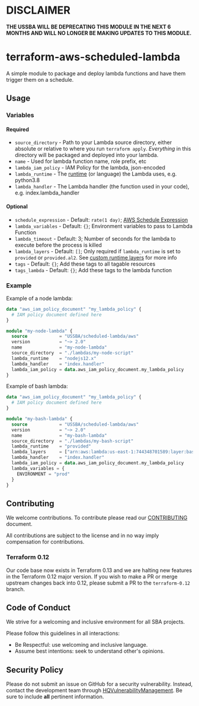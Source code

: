 # DISCLAIMER

**THE USSBA WILL BE DEPRECATING THIS MODULE IN THE NEXT 6 MONTHS AND WILL NO LONGER BE MAKING UPDATES TO THIS MODULE.**

# terraform-aws-scheduled-lambda

A simple module to package and deploy lambda functions and have them trigger them on a schedule.

## Usage

### Variables

#### Required

* `source_directory` - Path to your Lambda source directory, either absolute or relative to where you run `terraform apply`.  _Everything_ in this directory will be packaged and deployed into your lambda.
* `name`  - Used for lambda function name, role prefix, etc
* `lambda_iam_policy` - IAM Policy for the lambda, json-encoded
* `lambda_runtime` - The [runtime](https://docs.aws.amazon.com/lambda/latest/dg/lambda-runtimes.html) (or language) the Lambda uses, e.g. python3.8
* `lambda_handler` - The Lambda handler (the function used in your code), e.g. index.lambda_handler

#### Optional

* `schedule_expression` - Default: `rate(1 day)`; [AWS Schedule Expression](https://docs.aws.amazon.com/AmazonCloudWatch/latest/events/ScheduledEvents.html)
* `lambda_variables` - Default: `{}`; Environment variables to pass to Lambda Function
* `lambda_timeout` - Default: 3; Number of seconds for the lambda to execute before the process is killed
* `lambda_layers` - Default: `[]`; Only required if `lambda_runtime` is set to `provided` or `provided.al2`. See [custom runtime layers](https://docs.aws.amazon.com/lambda/latest/dg/runtimes-custom.html) for more info
* `tags` - Default: `{}`; Add these tags to all tagable resources
* `tags_lambda` - Default: `{}`; Add these tags to the lambda function

### Example

Example of a node lambda:

```terraform
data "aws_iam_policy_document" "my_lambda_policy" {
  # IAM policy document defined here
}

module "my-node-lambda" {
  source            = "USSBA/scheduled-lambda/aws"
  version           = "~> 2.0"
  name              = "my-node-lambda"
  source_directory  = "./lambdas/my-node-script"
  lambda_runtime    = "nodejs12.x"
  lambda_handler    = "index.handler"
  lambda_iam_policy = data.aws_iam_policy_document.my_lambda_policy
}
```

Example of bash lambda:

```terraform
data "aws_iam_policy_document" "my_lambda_policy" {
  # IAM policy document defined here
}

module "my-bash-lambda" {
  source            = "USSBA/scheduled-lambda/aws"
  version           = "~> 2.0"
  name              = "my-bash-lambda"
  source_directory  = "./lambdas/my-bash-script"
  lambda_runtime    = "provided"
  lambda_layers     = ["arn:aws:lambda:us-east-1:744348701589:layer:bash:8"]
  lambda_handler    = "index.handler"
  lambda_iam_policy = data.aws_iam_policy_document.my_lambda_policy
  lambda_variables = {
    ENVIRONMENT = "prod"
  }
}
```

## Contributing

We welcome contributions.
To contribute please read our [CONTRIBUTING](CONTRIBUTING.md) document.

All contributions are subject to the license and in no way imply compensation for contributions.

### Terraform 0.12

Our code base now exists in Terraform 0.13 and we are halting new features in the Terraform 0.12 major version.  If you wish to make a PR or merge upstream changes back into 0.12, please submit a PR to the `terraform-0.12` branch.

## Code of Conduct

We strive for a welcoming and inclusive environment for all SBA projects.

Please follow this guidelines in all interactions:

* Be Respectful: use welcoming and inclusive language.
* Assume best intentions: seek to understand other's opinions.

## Security Policy

Please do not submit an issue on GitHub for a security vulnerability.
Instead, contact the development team through [HQVulnerabilityManagement](mailto:HQVulnerabilityManagement@sba.gov).
Be sure to include **all** pertinent information.
